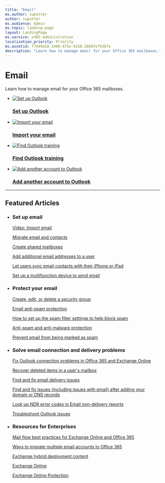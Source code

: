 ```yaml
---
title: "Email"
ms.author: supotter
author: supotter
ms.audience: Admin
ms.topic: landing-page
layout: LandingPage
ms.service: o365-administration
localization_priority: Priority
ms.assetid: f7449a18-1400-475a-b158-2668fef93bfe
description: "Learn how to manage email for your Office 365 mailboxes."
---
```


# Email

Learn how to manage email for your Office 365 mailboxes.

<ul class="panelContent cardsFTitle">
    <li>
        <a href="https://support.office.microsoft.com/article/f5bf0cd1-e1f3-4b0d-a022-ecab17efe86f">
        <div class="cardSize">
            <div class="cardPadding">
                <div class="card">
                    <div class="cardImageOuter">
                        <div class="cardImage">
                            <img src="https://docs.microsoft.com/en-us/Office/media/icons/get-started.svg" alt="Set up Outlook" />
                        </div>
                    </div>
                    <div class="cardText">
                        <h3>Set up Outlook</h3>
                    </div>
                </div>
            </div>
        </div>
        </a>
    </li>
    <li>
        <a href="https://support.office.microsoft.com/article/6a3771d4-4c1d-4a25-92a6-0b8e476335de">
        <div class="cardSize">
            <div class="cardPadding">
                <div class="card">
                    <div class="cardImageOuter">
                        <div class="cardImage">
                            <img src="https://docs.microsoft.com/en-us/office/media/icons/migration.svg" alt="Import your email" />
                        </div>
                    </div>
                    <div class="cardText">
                        <h3>Import your email</h3>
                    </div>
                </div>
            </div>
        </div>
        </a>
    </li>
    <li>
        <a href="https://support.office.microsoft.com/article/8a5b816d-9052-4190-a5eb-494512343cca">
        <div class="cardSize">
            <div class="cardPadding">
                <div class="card">
                    <div class="cardImageOuter">
                        <div class="cardImage">
                            <img src="https://docs.microsoft.com/en-us/office/media/icons/education-tutorial.svg" alt="Find Outlook training" />
                        </div>
                    </div>
                    <div class="cardText">
                        <h3>Find Outlook training</h3>
                    </div>
                </div>
            </div>
        </div>
        </a>
    </li>
</ul>
<ul class="panelContent cardsFTitle">
    <li>
        <a href="https://support.office.com/article/c5224df4-5885-4e79-91ba-523aa743f0ba">
        <div class="cardSize">
            <div class="cardPadding">
                <div class="card">
                    <div class="cardImageOuter">
                        <div class="cardImage">
                            <img src="https://docs.microsoft.com/en-us/office/media/icons/user-accounts.svg" alt="Add another account to Outlook" />
                        </div>
                    </div>
                    <div class="cardText">
                        <h3>Add another account to Outlook</h3>
                    </div>
                </div>
            </div>
        </div>
        </a>
    </li>
</ul>

---

<h2>Featured Articles</h2>
<ul class="panelContent cardsW">
    <li>
        <div class="cardSize">
            <div class="cardPadding">
                <div class="card">
                    <div class="cardText">
                        <h3>Set up email</h3>
                        <p><a href="https://support.office.com/article/d0cf6608-4862-4a7b-82fc-f5fef235c966">Video: Import email</a></p>
                        <p><a href="https://support.office.com/article/a3e3bddb-582e-4133-8670-e61b9f58627e">Migrate email and contacts</a></p>
                        <p><a href="create-a-shared-mailbox.md">Create shared mailboxes</a></p>
                        <p><a href="add-another-email-alias-for-a-user.md">Add additional email addresses to a user</a></p>
                        <p><a href="https://docs.microsoft.com/en-us/exchange/clients-and-mobile-in-exchange-online/outlook-on-the-web/owa-for-devices-contact-sync">Let users sync email contacts with their iPhone or iPad</a></p>
                        <p><a href="https://support.office.com/article/69f58e99-c550-4274-ad18-c805d654b4c4">Set up a multifunction device to send email</a></p>
                    </div>
                </div>
            </div>
        </div>
    </li>
    <li>
        <div class="cardSize">
            <div class="cardPadding">
                <div class="card">
                    <div class="cardText">
                        <h3>Protect your email</h3>
                        <p><a href="create-edit-or-delete-a-security-group.md">Create, edit, or delete a security group</a></p>
                        <p><a href="https://docs.microsoft.com/en-us/office365/securitycompliance/anti-spam-protection">Email anti-spam protection</a></p>
                        <p><a href="https://docs.microsoft.com/en-us/office365/securitycompliance/block-email-spam-to-prevent-false-negatives">How to set up the spam filter settings to help block spam</a></p>
                        <p><a href="https://docs.microsoft.com/en-us/office365/securitycompliance/anti-spam-and-anti-malware-protection">Anti-spam and anti-malware protection</a></p>
                        <p><a href="https://docs.microsoft.com/en-us/office365/securitycompliance/prevent-email-from-being-marked-as-spam-0">Prevent email from being marked as spam</a></p>
                    </div>
                </div>
            </div>
        </div>
    </li>
    <li>
        <div class="cardSize">
            <div class="cardPadding">
                <div class="card">
                    <div class="cardText">
                        <h3>Solve email connection and delivery problems</a></h3>
                        <p><a href="https://diagnostics.outlook.com/#/">Fix Outlook connection problems in Office 365 and Exchange Online</a></p>
                        <p><a href="https://docs.microsoft.com/en-us/office365/enterprise/recover-deleted-items-in-a-mailbox">Recover deleted items in a user's mailbox</a></p>
                        <p><a href="https://support.office.com/article/e7758b99-1896-41db-bf39-51e2dba21de6">Find and fix email delivery issues</a></p>
                        <p><a href="../get-help-with-domains/find-and-fix-issues.md">Find and fix issues (including issues with email) after adding your domain or DNS records</a></p>
                        <p><a href="https://support.office.com/article/51daa6b9-2e35-49c4-a0c9-df85bf8533c3">Look up NDR error codes in Email non-delivery reports</a></p>
                        <p><a href="https://go.microsoft.com/fwlink/?LinkID=618675">Troubleshoot Outlook issues</a></p>
                    </div>
                </div>
            </div>
        </div>
    </li>
    <li>
        <div class="cardSize">
            <div class="cardPadding">
            <div class="card">
                <div class="cardText">
                        <h3>Resources for Enterprises</h3>
                        <p><a href="https://docs.microsoft.com/en-us/exchange/mail-flow-best-practices/mail-flow-best-practices">Mail flow best practices for Exchange Online and Office 365</a></p>
                        <p><a href="https://docs.microsoft.com/en-us/Exchange/mailbox-migration/mailbox-migration">Ways to migrate multiple email accounts to Office 365</a></p>
                        <p><a href="https://docs.microsoft.com/en-us/exchange/exchange-hybrid">Exchange hybrid deployment content</a></p>
                        <p><a href="https://docs.microsoft.com/en-us/exchange/exchange-online">Exchange Online</a></p>
                        <p><a href="https://docs.microsoft.com/en-us/office365/securitycompliance/eop/exchange-online-protection-overview">Exchange Online Protection</a></p>
                    </div>
                </div>
            </div>
        </div>
    </li>
</ul>